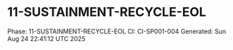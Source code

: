 # 11-SUSTAINMENT-RECYCLE-EOL
Phase: 11-SUSTAINMENT-RECYCLE-EOL
CI: CI-SP001-004
Generated: Sun Aug 24 22:41:12 UTC 2025
